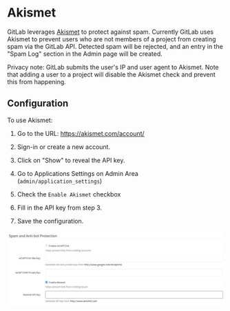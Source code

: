 # Akismet

GitLab leverages [Akismet](http://akismet.com) to protect against spam. Currently
GitLab uses Akismet to prevent users who are not members of a project from
creating spam via the GitLab API. Detected spam will be rejected, and
an entry in the "Spam Log" section in the Admin page will be created.

Privacy note: GitLab submits the user's IP and user agent to Akismet. Note that
adding a user to a project will disable the Akismet check and prevent this
from happening.

## Configuration

To use Akismet:

1. Go to the URL: https://akismet.com/account/

2. Sign-in or create a new account.

3. Click on "Show" to reveal the API key.

4. Go to Applications Settings on Admin Area (`admin/application_settings`)

5. Check the `Enable Akismet` checkbox

6. Fill in the API key from step 3.

7. Save the configuration.

![Screenshot of Akismet settings](img/akismet_settings.png)
